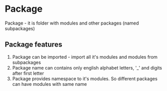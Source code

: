 # Package

Package - it is folder with modules and other packages (named subpackages)



## Package features

1. Package can be imported - import all it's modules and modules from subpackages
2. Package name can contains only english alphabet letters, '_' and digits after first letter
3. Package provides namespace to it's modules. So different packages can have modules with same name
